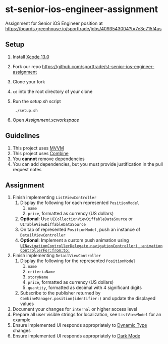 # st-senior-ios-engineer-assignment

Assignment for Senior iOS Engineer position at https://boards.greenhouse.io/sporttrade/jobs/4093543004?t=7e3c715f4us

## Setup

1. Install [Xcode 13.0](https://apps.apple.com/us/app/xcode/id497799835?mt=12)
1. Fork our repo https://github.com/sporttrade/st-senior-ios-engineer-assignment
1. Clone your fork
1. `cd` into the root directory of your clone
1. Run the _setup.sh_ script

        ./setup.sh

1. Open _Assignment.xcworkspace_

## Guidelines

1. This project uses [MVVM](https://en.wikipedia.org/wiki/Model%E2%80%93view%E2%80%93viewmodel)
1. This project uses [Combine](https://developer.apple.com/documentation/combine)
1. You **cannot** remove dependencies
1. You can add dependencies, but you must provide justification in the pull request notes

## Assignment

1. Finish implementing `ListViewController`
    1. Display the following for each represented `PositionModel`
        1. `name`
        1. `price`, formatted as currency (US dollars)
    1. **Optional**: Use `UICollectionViewDiffableDataSource` or `UITableViewDiffableDataSource`
    1. On tap of represented `PositionModel`, push an instance of `DetailViewController`
    1. **Optional**: Implement a custom push animation using [`UINavigationControllerDelegate.navigationController(_:animationControllerFor:from:to:`](https://developer.apple.com/documentation/uikit/uinavigationcontrollerdelegate/1621846-navigationcontroller)
1. Finish implementing `DetailViewController`
    1. Display the following for the represented `PositionModel`
        1. `name`
        1. `criteriaName`
        1. `storyName`
        1. `price`, formatted as currency (US dollars)
        1. `quantity`, formatted as decimal with 4 significant digits
    1. Subscribe to the publisher returned by `CombineManager.position(identifier:)` and update the displayed values
1. Document your changes for `internal` or higher access level
1. Prepare all user visible strings for localization, see `ListViewModel` for an example
1. Ensure implemented UI responds appropriately to [Dynamic Type](https://developer.apple.com/documentation/uikit/uifont/scaling_fonts_automatically) changes
1. Ensure implemented UI responds appropriately to [Dark Mode](https://developer.apple.com/design/human-interface-guidelines/ios/visual-design/dark-mode)